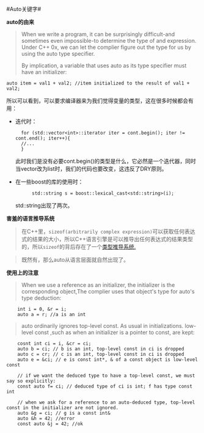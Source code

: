 #Auto关键字#

**auto的由来**

>When we write a program, it can be surprisingly difficult-and sometimes even impossible-to determine the type of and expression. Under C++ 0x, we can let the complier figure out the type for us by using the auto type specifier.
>
>By implication, a variable that uses auto as its type specifier must have an initializer:

	auto item = val1 + val2; //item initialized to the result of val1 + val2;
	
所以可以看到，可以要求编译器来为我们觉得变量的类型，这在很多时候都会有用：

* 迭代时：

		for (std::vector<int>::iterator iter = cont.begin(); iter != cont.end(); iter++){
		//...
		}
		
	此时我们是没有必要cont.begin()的类型是什么，它必然是一个迭代器，同时当vector改为list时，我们的代码也要改变，这违反了DRY原则。

* 在一些boost的库的使用时：

        	std::string s = boost::lexical_cast<std::string>(i);

	std::string出现了两次。
	
	
	
**害羞的语言推导系统**

>在C++里，`sizeof(arbitrarily complex expression)`可以获取任何表达式的结果的大小，所以C++语言引擎是可以推导出任何表达式的结果类型的，所以`sizeof`的背后存在了一个[类型推导系统.]([http://blog.csdn.net/pongba/article/details/1776255](http://blog.csdn.net/pongba/article/details/1776255))

>既然有，那么auto从语言层面就自然出现了。


**使用上的注意**
>When we use a reference as an initializer, the initializer is the corresponding object,The complier uses that object's type for auto's type deduction:

		int i = 0, &r = i;
		auto a = r; //a is an int
		
>auto ordinarily ignores top-level const. As usual in initializations. low-level const ,such as when an initializer is a pointer to const, are kept:

		cosnt int ci = i, &cr = ci;
		auto b = ci; // b is an int, top-level const in ci is dropped
		auto c = cr; // c is an int, top-level const in ci is dropped
		auto e = &ci; // e is const int*, & of a const object is low-level const
		
		// if we want the deduced type to have a top-level const, we must say so explicitly:
		const auto f= ci; // deduced type of ci is int; f has type const int
		
		// when we ask for a reference to an auto-deduced type, top-level const in the initializer are not ignored.
		auto &g = ci; // g is a const int&
		auto &h = 42; //error
		const auto &j = 42; //ok